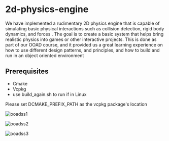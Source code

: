 # 2d-physics-engine

We have implemented a rudimentary 2D physics engine that is capable of simulating basic physical interactions such as collision detection, rigid body dynamics, and forces . The goal is to create a basic system that helps bring realistic physics into games or other interactive projects. This is done as part of our OOAD course, and it provided us a great learning experience on how to use different design patterns, and principles, and how to build and run in an object oriented environment 


## Prerequisites 
- Cmake
- Vcpkg
- use build_again.sh to run if in Linux

Please set DCMAKE_PREFIX_PATH as the  vcpkg package's location 




![ooadss1](https://github.com/user-attachments/assets/b1626b52-1514-47dd-9f6d-2111ddda0276)

![ooadss2](https://github.com/user-attachments/assets/f51fa5c5-c32a-4f86-bb57-c204031e4d28)


![ooadss3](https://github.com/user-attachments/assets/7d01ad56-ebc9-44de-89cd-e0b224539fe1)
